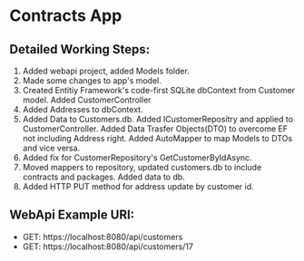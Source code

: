 # Contracts App

## Detailed Working Steps:
1. Added webapi project, added Models folder.
2. Made some changes to app's model.
3. Created Entitiy Framework's code-first SQLite dbContext from Customer model. Added CustomerController
4. Added Addresses to dbContext.
5. Added Data to Customers.db. Added ICustomerRepositry and applied to CustomerController. Added Data Trasfer Objects(DTO) to overcome EF not including Address right. Added AutoMapper to map Models to DTOs and vice versa.
6. Added fix for CustomerRepository's GetCustomerByIdAsync.
7. Moved mappers to repository, updated customers.db to include contracts and packages. Added data to db.
8. Added HTTP PUT method for address update by customer id. 


## WebApi Example URI:
* GET: https://localhost:8080/api/customers
* GET: https://localhost:8080/api/customers/17

